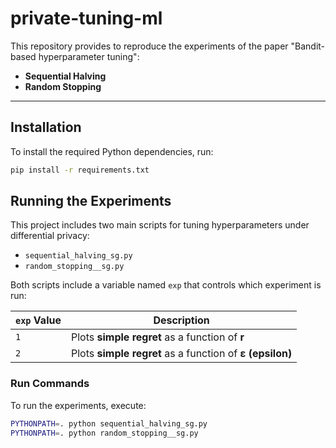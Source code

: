 # private-tuning-ml

This repository provides to reproduce the experiments of the paper "Bandit-based hyperparameter tuning":

- **Sequential Halving**
- **Random Stopping**


---

## Installation

To install the required Python dependencies, run:

```bash
pip install -r requirements.txt
```

## Running the Experiments

This project includes two main scripts for tuning hyperparameters under differential privacy:

- `sequential_halving_sg.py`
- `random_stopping__sg.py`

Both scripts include a variable named `exp` that controls which experiment is run:

| `exp` Value | Description                                         |
|-------------|-----------------------------------------------------|
| `1`         | Plots **simple regret** as a function of **r**      |
| `2`         | Plots **simple regret** as a function of **ε (epsilon)** |

### Run Commands

To run the experiments, execute:

```bash
PYTHONPATH=. python sequential_halving_sg.py
PYTHONPATH=. python random_stopping__sg.py
```
